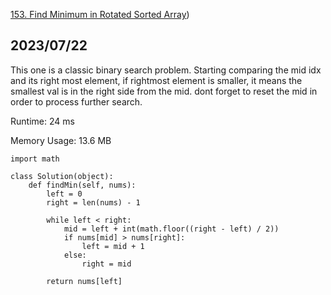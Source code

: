 [153. Find Minimum in Rotated Sorted Array](https://leetcode.com/problems/find-minimum-in-rotated-sorted-array/description/))
## 2023/07/22
This one is a classic binary search problem. Starting comparing the mid idx and its right most element, if rightmost element is smaller, it means the smallest val is in the right side from the mid. dont forget to reset the mid in order to process further search.


Runtime: 24 ms

Memory Usage: 13.6 MB
```
import math

class Solution(object):
    def findMin(self, nums):
        left = 0
        right = len(nums) - 1

        while left < right:
            mid = left + int(math.floor((right - left) / 2))
            if nums[mid] > nums[right]:
                left = mid + 1
            else:
                right = mid

        return nums[left]
```
